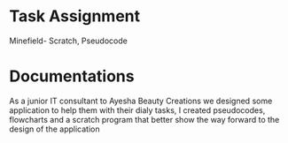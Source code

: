 # Task Assignment
Minefield- Scratch, Pseudocode
# Documentations
As a junior IT consultant to Ayesha Beauty Creations we designed some application to help them with their dialy tasks, I created pseudocodes, flowcharts and a scratch program that better show the way forward to the design of the application
